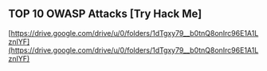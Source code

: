 ## TOP 10 OWASP Attacks [Try Hack Me]

[https://drive.google.com/drive/u/0/folders/1dTgxy79__b0tnQ8onIrc96E1A1LznIYF](https://drive.google.com/drive/u/0/folders/1dTgxy79__b0tnQ8onIrc96E1A1LznIYF)
